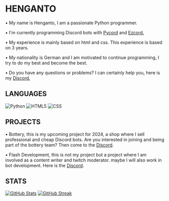 # HENGANTO
•  My name is Henganto, I am a passionate Python programmer.

• I'm currently programming Discord bots with [Pycord](https://docs.pycord.dev/en/stable/index.html) and [Ezcord.](https://ezcord.readthedocs.io/en/latest/)

• My experience is mainly based on html and css. This experience is based on 3 years.

• My nationality is German and I am motivated to continue programming, I try to do my best and become the best.

• Do you have any questions or problems? I can certainly help you, here is my [Discord.](https://discord.com/users/1060513829290790972)

## LANGUAGES
![Python](https://img.shields.io/badge/python-3670A0?style=for-the-badge&logo=python&logoColor=ffdd54)
![HTML5](https://img.shields.io/badge/html5-%23E34F26.svg?style=for-the-badge&logo=html5&logoColor=white)
![CSS](https://img.shields.io/badge/css-%231572B6.svg?style=for-the-badge&logo=css3&logoColor=white)

## PROJECTS
• Bottery, this is my upcoming project for 2024, a shop where I sell professional and cheap Discord bots. Are you interested in joining and being part of the bottery team? Then come to the [Discord](https://discord.gg/q8hgdpPznw). 

• Flash Development, this is not my project but a project where I am involved as a content writer and twitch moderator. maybe I will also work in bot development. Here is the [Discord](https://discord.gg/fqzZ2pvTgG).

## STATS
[![GitHub Stats](https://github-readme-stats.vercel.app/api?username=henganto&theme=dark)](https://github.com/henganto/github-readme-stats)
[![GitHub Streak](https://github-readme-streak-stats.herokuapp.com?user=henganto&theme=dark)](https://git.io/streak-stats)

